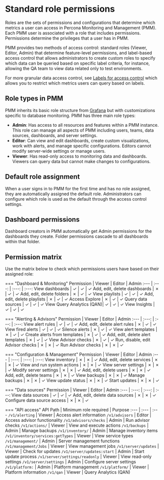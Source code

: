 # Standard role permissions

Roles are the sets of permissions and configurations that determine which metrics a user can access in Percona Monitoring and Management (PMM). Each PMM user is associated with a role that includes permissions. Permissions determine the privileges that a user has in PMM.

PMM provides two methods of access control: standard roles (Viewer, Editor, Admin) that determine feature-level permissions, and label-based access control that allows administrators to create custom roles to specify which data can be queried based on specific label criteria, for instance, allowing the QA team to view data related only to test environments.

For more granular data access control, see [Labels for access control](../roles/access-control/intro.md) which allows you to restrict which metrics users can query based on labels.

## Role types in PMM

PMM inherits its basic role structure from [Grafana](https://grafana.com/docs/grafana/latest/administration/roles-and-permissions/) but with customizations specific to database monitoring. PMM has three main role types:

- **Admin**: Has access to all resources and features within a PMM instance. This role can manage all aspects of PMM including users, teams, data sources, dashboards, and server settings.
- **Editor**: Can view and edit dashboards, create custom visualizations, work with alerts, and manage specific configurations. Editors cannot modify server-wide settings or manage users.
- **Viewer**: Has read-only access to monitoring data and dashboards. Viewers can query data but cannot make changes to configurations.

## Default role assignment

When a user signs in to PMM for the first time and has no role assigned, they are automatically assigned the default role. Administrators can configure which role is used as the default through the access control settings.

## Dashboard permissions

Dashboard creators in PMM automatically get Admin permissions for the dashboards they create. Folder permissions cascade to all dashboards within that folder.

## Permission matrix
Use the matrix below to check which permissions users have based on their assigned role:

=== "Dashboard & Monitoring"
    Permission | Viewer | Editor | Admin
    :--- | :---: | :---: | :---:
    View dashboards | ✓ | ✓ | ✓
    Add, edit, delete dashboards | ✗ | ✓ | ✓
    Add, edit, delete folders | ✗ | ✓ | ✓
    View playlists | ✓ | ✓ | ✓
    Add, edit, delete playlists | ✗ | ✓ | ✓
    Access Explore | ✗ | ✓ | ✓
    Query data sources | ✓ | ✓ | ✓
    View Query Analytics (QAN)| ✓ | ✓ | ✓
    View Insights | ✓ | ✓ | ✓

=== "Alerting & Advisors"
    Permission | Viewer | Editor | Admin
    :--- | :---: | :---: | :---:
    View alert rules | ✓ | ✓ | ✓
    Add, edit, delete alert rules | ✗ | ✓ | ✓
    View fired alerts | ✓ | ✓ | ✓
    Silence alerts | ✗ | ✓ | ✓
    View alert templates | ✗ | ✓ | ✓
    Create alerts from templates | ✗ | ✓ | ✓
    Add, edit, delete alert templates | ✗ | ✓ | ✓
    View Advisor checks | ✗ | ✓ | ✓
    Run, disable, edit Advisor checks | ✗ | ✗ | ✓
    Run Advisor checks | ✗ | ✗ | ✓

=== "Configuration & Management"
    Permission | Viewer | Editor | Admin
    :--- | :---: | :---: | :---:
    View inventory | ✗ | ✗ | ✓
    Add, edit, delete services | ✗ | ✗ | ✓
    View and run system actions | ✗ | ✗ | ✓
    View server settings | ✗ | ✗ | ✓
    Modify server settings | ✗ | ✗ | ✓
    Add, edit, delete users | ✗ | ✗ | ✓
    Add, edit, delete teams | ✗ | ✗ | ✓
    View backups | ✗ | ✗ | ✓
    Manage backups | ✗ | ✗ | ✓
    View update status | ✗ | ✗ | ✓
    Start updates | ✗ | ✗ | ✓

=== "Data sources"
    Permission | Viewer | Editor | Admin
    :--- | :---: | :---: | :---:
    View data sources | ✓ | ✓ | ✓
    Add, edit, delete data sources | ✗ | ✗ | ✓
    Configure data source access | ✗ | ✗ | ✓

=== "API access"
    API Path | Minimum role required | Purpose
    :--- | :--- | :---
    `/v1/alerting` | Viewer | Access alert information
    `/v1/advisors` | Editor | Access advisor functionality
    `/v1/advisors/checks` | Admin | Run advisor checks
    `/v1/actions/` | Viewer | View and execute actions
    `/v1/backups` | Admin | Manage backups
    `/v1/inventory/` | Admin | Manage inventory items
    `/v1/inventory/services:getTypes` | Viewer | View service types
    `/v1/management/` | Admin | Server management functions
    `/v1/management/Jobs` | Viewer | View management jobs
    `/v1/server/updates` | Viewer | Check for updates
    `/v1/server/updates:start` | Admin | Start update process
    `/v1/server/settings/readonly` | Viewer | View read-only settings
    `/v1/server/settings` | Admin | Configure server settings
    `/v1/platform:` | Admin | Platform management
    `/v1/platform/` | Viewer | Platform information
    `/v1/qan` | Viewer | Query Analytics (QAN)
